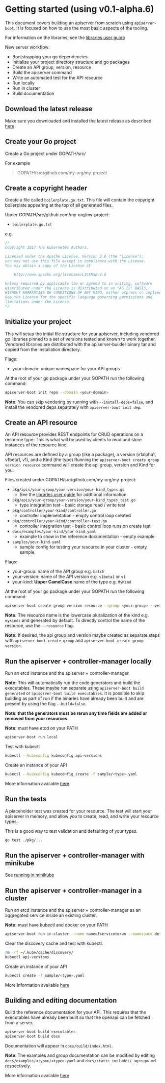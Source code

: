 # Getting started (using v0.1-alpha.6)

This document covers building an apiserver from scratch using `apiserver-boot`.  It
is focused on how to use the most basic aspects of the tooling.

For information on the libraries, see the [libraries user guide](libraries_user_guide.md)

New server workflow:

- Bootstrapping your go dependencies
- Initialize your project directory structure and go packages
- Create an API group, version, resource
- Build the apiserver command
- Write an automated test for the API resource
- Run locally
- Run in cluster
- Build documentation

## Download the latest release

Make sure you downloaded and installed the latest release as described
[here](https://sigs.k8s.io/apiserver-builder-alpha/docs/installing.md)

## Create your Go project

Create a Go project under GOPATH/src/

For example

> GOPATH/src/github.com/my-org/my-project

## Create a copyright header

Create a file called `boilerplate.go.txt`.  This file will contain the
copyright boilerplate appearing at the top of all generated files.

Under GOPATH/src/github.com/my-org/my-project:

- `boilerplate.go.txt`

e.g.

```go
/*
Copyright 2017 The Kubernetes Authors.

Licensed under the Apache License, Version 2.0 (the "License");
you may not use this file except in compliance with the License.
You may obtain a copy of the License at

    http://www.apache.org/licenses/LICENSE-2.0

Unless required by applicable law or agreed to in writing, software
distributed under the License is distributed on an "AS IS" BASIS,
WITHOUT WARRANTIES OR CONDITIONS OF ANY KIND, either express or implied.
See the License for the specific language governing permissions and
limitations under the License.
*/
```

## Initialize your project

This will setup the initial file structure for your apiserver, including
vendored go libraries pinned to a set of versions tested and known
to work together.  Vendored libraries are distributed with the apiserver-builder
binary tar and copied from the installation directory.

Flags:

- your-domain: unique namespace for your API groups

At the root of your go package under your GOPATH run the following command:

```sh
apiserver-boot init repo --domain <your-domain>
```

**Note:** You can skip vendoring by running with `--install-deps=false`, and install
the vendored deps separately with `apiserver-boot init dep`. 

## Create an API resource

An API resource provides REST endpoints for CRUD operations on a resource
type.  This is what will be used by clients to read and store instances
of the resource kind.

API resources are defined by a group (like a package), a version (v1alpha1, v1beta1, v1), and a Kind (the type)
Running the `apiserver-boot create group version resource` command will create the api group, version and Kind for you.

Files created under GOPATH/src/github.com/my-org/my-project:

- `pkg/apis/your-group/your-version/your-kind_types.go`
  - See the [libraries user guide](libraries_user_guide.md) for addtional information
- `pkg/apis/your-group/your-version/your-kind_types_test.go`
  - type integration test - basic storage read / write test
- `pkg/controller/your-kind/controller.go`
  - controller implementation - empty control loop created
- `pkg/controller/your-kind/controller-test.go`
  - controller integration test - basic control loop runs on create test
- `docs/examples/your-kind/your-kind.yaml`
  - example to show in the reference documentation - empty example
- `samples/your-kind.yaml`
  - sample config for testing your resource in your cluster - empty sample

Flags:

- your-group: name of the API group e.g. `batch`
- your-version: name of the API version e.g. `v1beta1` or `v1`
- your-kind: **Upper CamelCase** name of the type e.g. `MyKind`

At the root of your go package under your GOPATH run the following command:

```sh
apiserver-boot create group version resource --group <your-group> --version <your-version> --kind <your-kind>
```

**Note:** The resource name is the lowercase pluralization of the kind e.g. `mykinds` and
generated by default.  To directly control the name of the resource, use the `--resource` flag.

**Note:** If desired, the api group and version maybe created as separate steps with
`apiserver-boot create group` and `apiserver-boot create group version`.


## Run the apiserver + controller-manager locally

Run an etcd instance and the apiserver + controller-manager.

**Note:** This will automatically run the code generators and build the
executables.  These maybe run separate using `apiserver-boot build generated`
or `apiserver-boot build executables`.  It is possible to skip building as part of run
if the binaries have already been built and are present by using the flag `--build=false`.

**Note: that the generators must be rerun any time fields are added or removed from your resources**

**Note:** must have etcd on your PATH

```sh
apiserver-boot run local
```

Test with kubectl

```sh
kubectl --kubeconfig kubeconfig api-versions
```

Create an instance of your API

```sh
kubectl --kubeconfig kubeconfig create -f sample/<type>.yaml
```

More information available [here](running_locally.md)

## Run the tests

A placeholder test was created for your resource.  The test will
start your apiserver in memory, and allow you to create, read, and write
your resource types.

This is a good way to test validation and defaulting of your types.

```sh
go test ./pkg/...
```

## Run the apiserver + controller-manager with minikube

See [running in minikube](running_in_minikube.md)


## Run the apiserver + controller-manager in a cluster

Run an etcd instance and the apiserver + controller-manager as an aggregated
service inside an existing cluster.

**Note:** must have kubectl and docker on your PATH

```sh
apiserver-boot run in-cluster --name nameofservicetorun --namespace default --image gcr.io/myrepo/myimage:mytag 
```

Clear the discovery cache and test with kubectl.

```sh
rm -rf ~/.kube/cache/discovery/
kubectl api-versions
```

Create an instance of your API

```sh
kubectl create -f sample/<type>.yaml
```

More information available [here](running_in_cluster.md)

## Building and editing documentation

Build the reference documentation for your API.  This requires that the
executables have already been built so that the openapi can be
fetched from a server.

```sh
apiserver-boot build executables
apiserver-boot build docs
```

Documentation will appear in `docs/build/index.html`.

**Note**: The examples and group documentation can be modified by editing 
`docs/examples/<type>/<type>.yaml` and `docs/static_includes/_<group>.md`
respectively.

More information available [here](building_docs.md)
